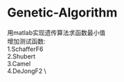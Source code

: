 # Genetic-Algorithm
用matlab实现遗传算法求函数最小值 \
增加测试函数: \
1.SchafferF6 \
2.Shubert \
3.Camel \
4.DeJongF2 \
